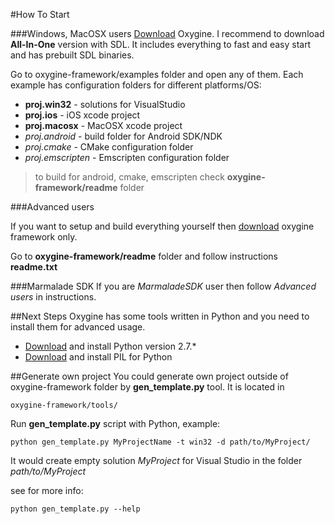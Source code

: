 #How To Start

###Windows, MacOSX users
[Download](http://oxygine.org/download.php) Oxygine. I recommend to download **All-In-One** version with SDL. It includes everything to fast and easy start and has prebuilt SDL binaries.

Go to oxygine-framework/examples folder and open any of them. Each example has configuration folders for different platforms/OS:

* **proj.win32** - solutions for VisualStudio
* **proj.ios** - iOS xcode project
* **proj.macosx** - MacOSX xcode project
* *proj.android* - build folder for Android SDK/NDK
* *proj.cmake* - CMake configuration folder
* *proj.emscripten* - Emscripten configuration folder

> to build for android, cmake, emscripten check **oxygine-framework/readme** folder

###Advanced users 

If you want to setup and build everything yourself then [download](http://oxygine.org/download.php) oxygine framework only.
   
Go to **oxygine-framework/readme** folder and follow instructions **readme.txt**

###Marmalade SDK
If you are *MarmaladeSDK* user then follow *Advanced users* in instructions.


##Next Steps
Oxygine has some tools written in Python and you need to install them for advanced usage.

* [Download](https://www.python.org/downloads/) and install Python version 2.7.*
* [Download](http://www.pythonware.com/products/pil/) and install PIL for Python


##Generate own project 
You could generate own project outside of oxygine-framework folder by **gen_template.py** tool. It is located in
  
	oxygine-framework/tools/

Run **gen_template.py** script with Python, example:

	python gen_template.py MyProjectName -t win32 -d path/to/MyProject/

It would create empty solution *MyProject* for Visual Studio in the folder *path/to/MyProject*

see for more info: 
	
	python gen_template.py --help

